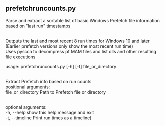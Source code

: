 ## prefetchruncounts.py

Parse and extract a sortable list of basic Windows Prefetch file information based on "last run" timestamps<br/><br/>

Outputs the last and most recent 8 run times for Windows 10 and later<br/>
(Earlier prefetch versions only show the most recent run time)<br/>
Uses pyscca to decompress pf MAM files and list dlls and other resulting file executions<br/>


usage: prefetchruncounts.py [-h] [-t] file_or_directory<br/><br/>

Extract Prefetch info based on run counts<br/>
positional arguments:<br/>
  file_or_directory  Path to Prefetch file or directory<br/><br/>

optional arguments:<br/>
  -h, --help         show this help message and exit<br/>
  -t, --timeline     Print run times as a timeline)<br/>
